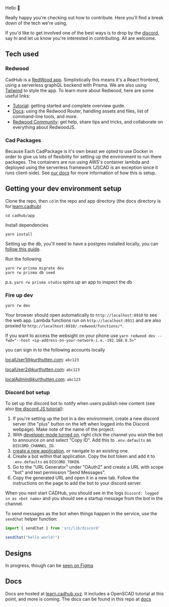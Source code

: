Hello 👋


Really happy you're checking out how to contribute.
Here you'll find a break down of the tech we're using,

If you'd like to get involved one of the best ways is to drop by the [discord](https://discord.gg/SD7zFRNjGH), say hi and let us know you're interested in contributing. All are welcome.

## Tech used

### Redwood
CadHub is a [RedWood app](https://redwoodjs.com/). Simplistically this means it's a React frontend, using a serverless graphQL backend with Prisma.
We are also using [Tailwind](https://tailwindcss.com/) to style the app.
To learn more about Redwood, here are some useful links:
- [Tutorial](https://redwoodjs.com/tutorial/welcome-to-redwood): getting started and complete overview guide.
- [Docs](https://redwoodjs.com/docs/introduction): using the Redwood Router, handling assets and files, list of command-line tools, and more.
- [Redwood Community](https://community.redwoodjs.com): get help, share tips and tricks, and collaborate on everything about RedwoodJS.

### Cad Packages
Because Each CadPackage is it's own beast we opted to use Docker in order to give us lots of flexibility for setting up the environment to run there packages. The containers are run using AWS's container lambda and deployed using the serverless framework (JSCAD is an exception since it runs client-side). See [our docs](https://learn.cadhub.xyz/docs/general-cadhub/integrations) for more information of how this is setup.

## Getting your dev environment setup


Clone the repo, then `cd` in the repo and app directory (the docs directory is for [learn.cadhub](https://learn.cadhub.xyz/))
```
cd cadhub/app
```

Install dependencies
```terminal
yarn install
```

Setting up the db, you'll need to have a postgres installed locally, you can [follow this guide](https://redwoodjs.com/docs/local-postgres-setup).

Run the following
``` terminal
yarn rw prisma migrate dev
yarn rw prisma db seed
```

p.s. `yarn rw prisma studio` spins up an app to inspect the db

### Fire up dev
```terminal
yarn rw dev
```

Your browser should open automatically to `http://localhost:8910` to see the web app. Lambda functions run on `http://localhost:8911` and are also proxied to `http://localhost:8910/.redwood/functions/*`.

If you want to access the websight on your phone use `yarn redwood dev --fwd="--host <ip-address-on-your-network-i.e.-192.168.0.5>"`

you can sign in to the following accounts locally

localUser1@kurthutten.com: `abc123`

localUser2@kurthutten.com: `abc123`

localAdmin@kurthutten.com: `abc123`

### Discord bot setup

To set up the discord bot to notify when users publish new content (see also [the discord JS tutorial](https://discordjs.guide/preparations/setting-up-a-bot-application.html)):

1. If you're setting up the bot in a dev environment, create a new discord server (the "plus" button on the left when logged into the Discord webpage). Make note of the name of the project.
2. With [developer mode turned on](https://www.howtogeek.com/714348/how-to-enable-or-disable-developer-mode-on-discord/), right click the channel you wish the bot to announce on and select "Copy ID". Add this to `.env.defaults` as `DISCORD_CHANNEL_ID`.
3. [create a new application](https://discord.com/developers/applications), or navigate to an existing one.
4. Create a bot within that application. Copy the bot token and add it to `.env.defaults` as `DISCORD_TOKEN`.
5. Go to the "URL Generator" under "OAuth2" and create a URL with scope "bot" and text permission "Send Messages".
6. Copy the generated URL and open it in a new tab. Follow the instructions on the page to add the bot to your discord server.

When you next start CADHub, you should see in the logs `Discord: logged in as <bot name>` and you should see a startup message from the bot in the channel.

To send messages as the bot when things happen in the service, use the `sendChat` helper function:

```typescript
import { sendChat } from 'src/lib/discord'

sendChat("hello world!")
```

## Designs

In progress, though can be [seen on Figma](https://www.figma.com/file/VUh53RdncjZ7NuFYj0RGB9/CadHub?node-id=0%3A1)

## Docs
Docs are hosted at [learn.cadhub.xyz](http://learn.cadhub.xyz/). It includes a OpenSCAD tutorial at this point, and more is coming. The docs can be found in this repo at [docs](https://github.com/Irev-Dev/cadhub/tree/main/docs)
